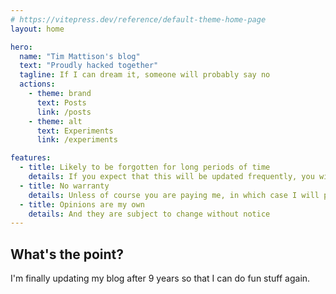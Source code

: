 ```yaml
---
# https://vitepress.dev/reference/default-theme-home-page
layout: home

hero:
  name: "Tim Mattison's blog"
  text: "Proudly hacked together"
  tagline: If I can dream it, someone will probably say no
  actions:
    - theme: brand
      text: Posts
      link: /posts
    - theme: alt
      text: Experiments
      link: /experiments

features:
  - title: Likely to be forgotten for long periods of time
    details: If you expect that this will be updated frequently, you will be disappointed
  - title: No warranty
    details: Unless of course you are paying me, in which case I will provide a warranty
  - title: Opinions are my own
    details: And they are subject to change without notice
---
```


## What's the point?

I'm finally updating my blog after 9 years so that I can do fun stuff again.
